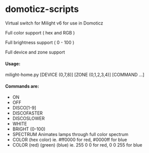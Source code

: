 # domoticz-scripts
Virtual switch for Milight v6 for use in Domoticz

Full color support ( hex and RGB )

Full brightness support ( 0 - 100 )

Full device and zone support

#### Usage:
 milight-home.py [DEVICE (0,7,8)] [ZONE (0,1,2,3,4)] [COMMAND ...]

#### Commands are:
* ON
* OFF
* DISCO[1-9]
* DISCOFASTER
* DISCOSLOWER
* WHITE
* BRIGHT (0-100)
* SPECTRUM                     Animates lamps through full color spectrum
* COLOR (hex color)            ie. #ff0000 for red, #0000ff for blue
* COLOR (red) (green) (blue)   ie. 255 0 0 for red, 0 0 255 for blue
